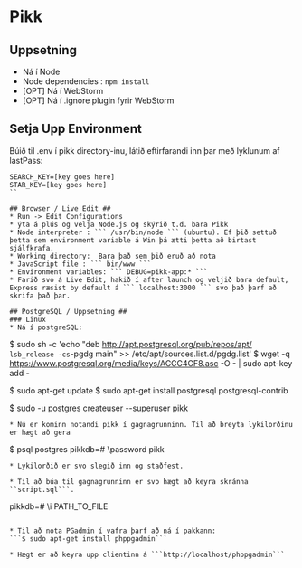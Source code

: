 # Pikk

## Uppsetning ##
* Ná í Node
* Node dependencies : ``` npm install ```
* [OPT] Ná í WebStorm
* [OPT] Ná í .ignore plugin fyrir WebStorm

## Setja Upp Environment ##
Búið til .env í pikk directory-inu, látið eftirfarandi inn þar með lyklunum af lastPass:

```
SEARCH_KEY=[key goes here]
STAR_KEY=[key goes here]
``

## Browser / Live Edit ##
* Run -> Edit Configurations
* ýta á plús og velja Node.js og skýrið t.d. bara Pikk
* Node interpreter : ``` /usr/bin/node ``` (ubuntu). Ef þið settuð þetta sem environment variable á Win þá ætti þetta að birtast sjálfkrafa.
* Working directory:  Bara það sem þið eruð að nota
* JavaScript file : ``` bin/www ```
* Environment variables: ``` DEBUG=pikk-app:* ```
* Farið svo á Live Edit, hakið í after launch og veljið bara default, Express ræsist by default á ``` localhost:3000 ``` svo það þarf að skrifa það þar.

## PostgreSQL / Uppsetning ##
### Linux
* Ná í postgreSQL: 
```
$ sudo sh -c 'echo "deb http://apt.postgresql.org/pub/repos/apt/ `lsb_release -cs`-pgdg main" >> /etc/apt/sources.list.d/pgdg.list'
$ wget -q https://www.postgresql.org/media/keys/ACCC4CF8.asc -O - | sudo apt-key add -

$ sudo apt-get update
$ sudo apt-get install postgresql postgresql-contrib

$ sudo -u postgres createuser --superuser pikk
```
* Nú er kominn notandi pikk í gagnagrunninn. Til að breyta lykilorðinu er hægt að gera 
```
$ psql postgres
pikkdb=# \password pikk
```
* Lykilorðið er svo slegið inn og staðfest.

* Til að búa til gagnagrunninn er svo hægt að keyra skránna ``script.sql```.
```
pikkdb=# \i PATH_TO_FILE
```

* Til að nota PGadmin í vafra þarf að ná í pakkann:
```$ sudo apt-get install phppgadmin```

* Hægt er að keyra upp clientinn á ```http://localhost/phppgadmin```